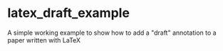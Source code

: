 # latex_draft_example
A simple working example to show how to add a "draft" annotation to a paper written with LaTeX
